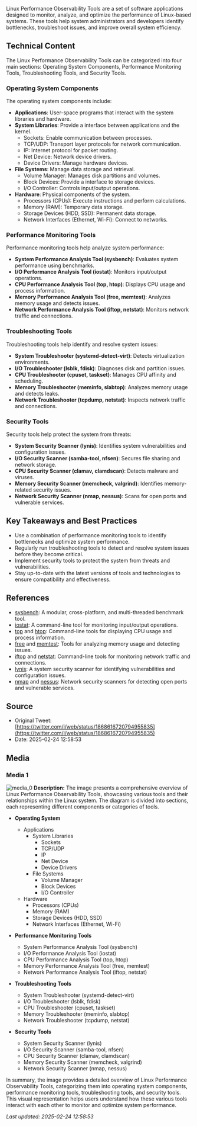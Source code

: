 Linux Performance Observability Tools are a set of software applications designed to monitor, analyze, and optimize the performance of Linux-based systems. These tools help system administrators and developers identify bottlenecks, troubleshoot issues, and improve overall system efficiency.

## Technical Content
The Linux Performance Observability Tools can be categorized into four main sections: Operating System Components, Performance Monitoring Tools, Troubleshooting Tools, and Security Tools.

### Operating System Components
The operating system components include:
* **Applications**: User-space programs that interact with the system libraries and hardware.
* **System Libraries**: Provide a interface between applications and the kernel.
	+ Sockets: Enable communication between processes.
	+ TCP/UDP: Transport layer protocols for network communication.
	+ IP: Internet protocol for packet routing.
	+ Net Device: Network device drivers.
	+ Device Drivers: Manage hardware devices.
* **File Systems**: Manage data storage and retrieval.
	+ Volume Manager: Manages disk partitions and volumes.
	+ Block Devices: Provide a interface to storage devices.
	+ I/O Controller: Controls input/output operations.
* **Hardware**: Physical components of the system.
	+ Processors (CPUs): Execute instructions and perform calculations.
	+ Memory (RAM): Temporary data storage.
	+ Storage Devices (HDD, SSD): Permanent data storage.
	+ Network Interfaces (Ethernet, Wi-Fi): Connect to networks.

### Performance Monitoring Tools
Performance monitoring tools help analyze system performance:
* **System Performance Analysis Tool (sysbench)**: Evaluates system performance using benchmarks.
* **I/O Performance Analysis Tool (iostat)**: Monitors input/output operations.
* **CPU Performance Analysis Tool (top, htop)**: Displays CPU usage and process information.
* **Memory Performance Analysis Tool (free, memtest)**: Analyzes memory usage and detects issues.
* **Network Performance Analysis Tool (iftop, netstat)**: Monitors network traffic and connections.

### Troubleshooting Tools
Troubleshooting tools help identify and resolve system issues:
* **System Troubleshooter (systemd-detect-virt)**: Detects virtualization environments.
* **I/O Troubleshooter (lsblk, fdisk)**: Diagnoses disk and partition issues.
* **CPU Troubleshooter (cpuset, taskset)**: Manages CPU affinity and scheduling.
* **Memory Troubleshooter (meminfo, slabtop)**: Analyzes memory usage and detects leaks.
* **Network Troubleshooter (tcpdump, netstat)**: Inspects network traffic and connections.

### Security Tools
Security tools help protect the system from threats:
* **System Security Scanner (lynis)**: Identifies system vulnerabilities and configuration issues.
* **I/O Security Scanner (samba-tool, nfsen)**: Secures file sharing and network storage.
* **CPU Security Scanner (clamav, clamdscan)**: Detects malware and viruses.
* **Memory Security Scanner (memcheck, valgrind)**: Identifies memory-related security issues.
* **Network Security Scanner (nmap, nessus)**: Scans for open ports and vulnerable services.

## Key Takeaways and Best Practices
* Use a combination of performance monitoring tools to identify bottlenecks and optimize system performance.
* Regularly run troubleshooting tools to detect and resolve system issues before they become critical.
* Implement security tools to protect the system from threats and vulnerabilities.
* Stay up-to-date with the latest versions of tools and technologies to ensure compatibility and effectiveness.

## References
* [sysbench](https://github.com/akopytov/sysbench): A modular, cross-platform, and multi-threaded benchmark tool.
* [iostat](https://linux.die.net/man/1/iostat): A command-line tool for monitoring input/output operations.
* [top](https://man7.org/linux/man-pages/man1/top.1.html) and [htop](https://hisham.hm/htop/): Command-line tools for displaying CPU usage and process information.
* [free](https://linux.die.net/man/1/free) and [memtest](https://www.memtest86.com/): Tools for analyzing memory usage and detecting issues.
* [iftop](https://github.com/mschuette/iftop) and [netstat](https://man7.org/linux/man-pages/man8/netstat.8.html): Command-line tools for monitoring network traffic and connections.
* [lynis](https://cisofy.com/lynis/): A system security scanner for identifying vulnerabilities and configuration issues.
* [nmap](https://nmap.org/) and [nessus](https://www.tenable.com/products/tenable-vulnerability-scanner): Network security scanners for detecting open ports and vulnerable services.
## Source

- Original Tweet: [https://twitter.com/i/web/status/1868616720794955835](https://twitter.com/i/web/status/1868616720794955835)
- Date: 2025-02-24 12:58:53


## Media

### Media 1
![media_0](./media_0.jpg)
**Description:** The image presents a comprehensive overview of Linux Performance Observability Tools, showcasing various tools and their relationships within the Linux system. The diagram is divided into sections, each representing different components or categories of tools.

*   **Operating System**
    *   Applications
        *   System Libraries
            *   Sockets
            *   TCP/UDP
            *   IP
            *   Net Device
            *   Device Drivers
        *   File Systems
            *   Volume Manager
            *   Block Devices
            *   I/O Controller
    *   Hardware
        *   Processors (CPUs)
        *   Memory (RAM)
        *   Storage Devices (HDD, SSD)
        *   Network Interfaces (Ethernet, Wi-Fi)

*   **Performance Monitoring Tools**
    *   System Performance Analysis Tool (sysbench)
    *   I/O Performance Analysis Tool (iostat)
    *   CPU Performance Analysis Tool (top, htop)
    *   Memory Performance Analysis Tool (free, memtest)
    *   Network Performance Analysis Tool (iftop, netstat)

*   **Troubleshooting Tools**
    *   System Troubleshooter (systemd-detect-virt)
    *   I/O Troubleshooter (lsblk, fdisk)
    *   CPU Troubleshooter (cpuset, taskset)
    *   Memory Troubleshooter (meminfo, slabtop)
    *   Network Troubleshooter (tcpdump, netstat)

*   **Security Tools**
    *   System Security Scanner (lynis)
    *   I/O Security Scanner (samba-tool, nfsen)
    *   CPU Security Scanner (clamav, clamdscan)
    *   Memory Security Scanner (memcheck, valgrind)
    *   Network Security Scanner (nmap, nessus)

In summary, the image provides a detailed overview of Linux Performance Observability Tools, categorizing them into operating system components, performance monitoring tools, troubleshooting tools, and security tools. This visual representation helps users understand how these various tools interact with each other to monitor and optimize system performance.

*Last updated: 2025-02-24 12:58:53*